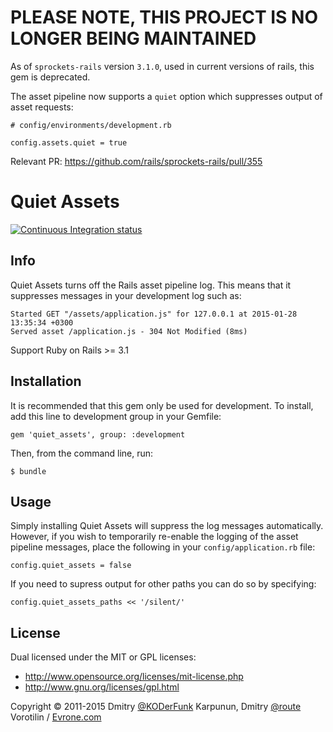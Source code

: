 # PLEASE NOTE, THIS PROJECT IS NO LONGER BEING MAINTAINED

As of `sprockets-rails` version `3.1.0`, used in current versions of rails, this gem is deprecated.

The asset pipeline now supports a `quiet` option which suppresses output of asset requests:

```
# config/environments/development.rb

config.assets.quiet = true
```

Relevant PR: https://github.com/rails/sprockets-rails/pull/355

# Quiet Assets
[![Continuous Integration status](https://api.travis-ci.org/evrone/quiet_assets.svg)](http://travis-ci.org/evrone/quiet_assets)

## Info

Quiet Assets turns off the Rails asset pipeline log. This means that it suppresses messages in your development log such as:

    Started GET "/assets/application.js" for 127.0.0.1 at 2015-01-28 13:35:34 +0300
    Served asset /application.js - 304 Not Modified (8ms)

Support Ruby on Rails >= 3.1

## Installation

It is recommended that this gem only be used for development.
To install, add this line to development group in your Gemfile:

    gem 'quiet_assets', group: :development

Then, from the command line, run:

    $ bundle

## Usage

Simply installing Quiet Assets will suppress the log messages automatically. However, if you wish to temporarily re-enable the logging of the asset pipeline messages,
place the following in your `config/application.rb` file:

    config.quiet_assets = false

If you need to supress output for other paths you can do so by specifying:

    config.quiet_assets_paths << '/silent/'


## License

Dual licensed under the MIT or GPL licenses:

+ http://www.opensource.org/licenses/mit-license.php
+ http://www.gnu.org/licenses/gpl.html

Copyright © 2011-2015 Dmitry [@KODerFunk](https://github.com/KODerFunk) Karpunun, Dmitry [@route](https://github.com/route) Vorotilin / [Evrone.com](http://evrone.com)
